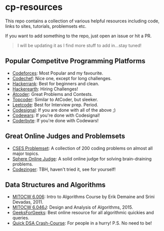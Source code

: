 # cp-resources
This repo contains a collection of various helpful resources including code, links to sites, tutorials, problemsets etc.

If you want to add something to the repo, just open an issue or hit a PR.

> I will be updating it as I find more stuff to add in...stay tuned!

## Popular Competitve Programming Platforms

* [Codeforces](https://codeforces.com): Most Popular and my favourite.
* [Codechef](https://codechef.com): Nice one, except for long challenges.
* [Hackerrank](https://hackerrank.com): Best for beginners and clean.
* [Hackerearth](https://hackerearth.com): Hiring Challenges!
* [Atcoder](https://atcoder.jp): Great Problems and Contests.
* [Topcoder](https://topcoder.com): Similar to AtCoder, but sleeker. 
* [Leetcode](https://leetcode.com): Best for Interview prep. Period.
* [Codesignal](https://codesignal.com): If you are done with all of the above ;)
* [Codewars](https://codewars.com): If you're done with Codesignal!
* [Coderbyte](https://coderbyte.com): If you're done with Codewars!

## Great Online Judges and Problemsets

* [CSES Problemset](https://cses.fi): A collection of 200 coding problems on almost all major topics.
* [Sphere Online Judge](https://spoj.com): A solid online judge for solving brain-draining problems.
* [Codezinger](https://codezinger.com): TBH, haven't tried it, see for yourself!

## Data Structures and Algorithms

* [MITOCW 6.006](https://www.youtube.com/playlist?list=PLUl4u3cNGP61Oq3tWYp6V_F-5jb5L2iHb): Intro to Algorithms Course by Erik Demaine and Srini Devadas, 2011.
* [MITOCW 6.046J](https://www.youtube.com/playlist?list=PLUl4u3cNGP6317WaSNfmCvGym2ucw3oGp): Design and Analysis of Algorithms, 2015.
* [GeeksForGeeks](geeksforgeeks.org): Best online resource for all algorithmic quickies and queries.
* [Quick DSA Crash-Course](https://www.javatpoint.com/data-structure-tutorial): For people in a hurry! P.S. No need to be!
